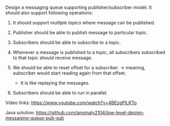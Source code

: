 Design a messaging queue supporting publisher/subscriber model. It should also support following operations:

1. It should support *multiple topics* where message can be published.
2. Publisher should be able to publish message to particular topic.
3. Subscribers should be able to subscribe to a topic.

4. Whenever a message is published to a topic, all subscribers subscribed to that topic should receive message.

5. We should be able to reset offset for a subscriber. -> meaning, subscriber would start reading again from that offset.
	- It is like replaying the messages.

6. Subscribers should be able to run in parallel.

Video links:
https://www.youtube.com/watch?v=4BEzgPlLKTo

Java solution: https://github.com/anomaly2104/low-level-design-messaging-queue-pub-sub
